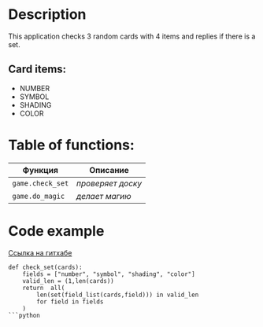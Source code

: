 # **Description**

This application checks 3 random cards with 4 items and replies if there is a set.

## Card items:
* NUMBER
* SYMBOL
* SHADING
* COLOR 

# **Table of functions:**

__Функция__ | __Описание__
--- | --- 
`game.check_set` | _проверяет доску_
`game.do_magic` | _делает магию_

# Code example

[Ссылка на гитхабе](https://github.com/geterodyn/setgame/blob/master/game/check_set.py)
```
def check_set(cards):
	fields = ["number", "symbol", "shading", "color"]
	valid_len = (1,len(cards))
	return	all(
		len(set(field_list(cards,field))) in valid_len
		for field in fields
	)
```python
